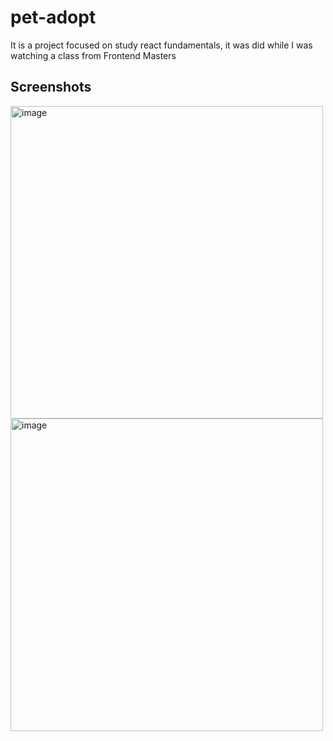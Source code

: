 # pet-adopt
It is a project focused on study react fundamentals, it was did while I was watching a class from Frontend Masters

## Screenshots
<img width="500" alt="image" src="https://user-images.githubusercontent.com/55142445/145021672-47b5baf4-38cf-4cc2-b337-bedb096f10ab.png">
<img width="500" alt="image" src="https://user-images.githubusercontent.com/55142445/145021862-96f9646c-31ad-4af7-826d-bd7d766d11bd.png">
